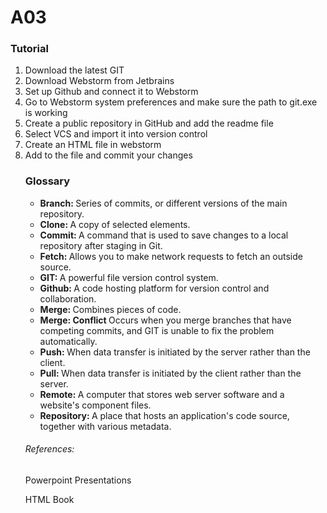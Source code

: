 # A03
<body>
  <h3> Tutorial </h3>
  <p> 
<ol>
  <li> Download the latest GIT </li>
  <li> Download Webstorm from Jetbrains </li> 
  <li> Set up Github and connect it to Webstorm </li>
  <li> Go to Webstorm system preferences and make sure the path to git.exe is working </li>
  <li> Create a public repository in GitHub and add the readme file </li>
  <li> Select VCS and import it into version control </li>
  <li> Create an HTML file in webstorm </li>
  <li> Add to the file and commit your changes </li>
  
  
  
  </p>
  </body>
  
  <body>
  <h3> Glossary </h3>
  <ul>
    <li> <strong> Branch: </strong> Series of commits, or different versions of the main repository. </li>
  <li> <strong> Clone: </strong> A copy of selected elements. </li>
  <li> <strong> Commit: </strong> A command that is used to save changes to a local repository after staging in Git. </li>
  <li> <strong> Fetch: </strong> Allows you to make network requests to fetch an outside source. </li>
  <li> <strong> GIT: </strong> A powerful file version control system. </li>
  <li> <strong> Github: </strong> A code hosting platform for version control and collaboration. </li>
  <li> <strong> Merge: </strong> Combines pieces of code. </li>
  <li> <strong> Merge: Conflict </strong> Occurs when you merge branches that have competing commits, and GIT is unable to fix the problem automatically. </li>
  <li> <strong> Push: </strong> When data transfer is initiated by the server rather than the client. </li>
  <li> <strong> Pull: </strong> When data transfer is initiated by the client rather than the server.</li>
  <li> <strong> Remote: </strong> A computer that stores web server software and a website's component files. </li>
  <li> <strong> Repository: </strong> A place that hosts an application's code source, together with various metadata. </li>
  </ul>
  </body>


<body>

  <h6>  References: </h6>
 <p> Powerpoint Presentations </p>
 <p> HTML Book </p>
 </p>
 </body>
